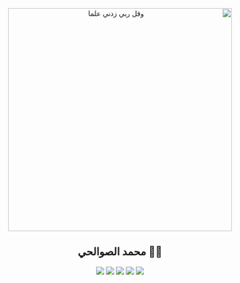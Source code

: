 <div dir=rtl>


<div align=center>

<img src="https://user-images.githubusercontent.com/42011920/113520880-3e6e9680-9596-11eb-9351-00d718c26fdc.png" alt="وقل ربي زدني علما" width="450px" />

  
##  👨‍💻 محمد الصوالحي
  
[![](https://img.shields.io/badge/Codeforces-445f9d?style=for-the-badge&logo=Codeforces&logoColor=white)](https://codeforces.com/profile/MuhammadSawalhy)
[![](https://img.shields.io/badge/LinkedIn-0077B5?style=for-the-badge&logo=linkedin&logoColor=white)](https://linkedin.com/in/Muhammadsawalhy/)
[![](https://img.shields.io/badge/Twitter-1DA1F2?style=for-the-badge&logo=twitter&logoColor=white)](https://twitter.com/assawalhy)
[![](https://img.shields.io/badge/Telegram-2CA5E0?style=for-the-badge&logo=telegram&logoColor=white)](https://t.me/muhammad2052001)
[![](https://img.shields.io/badge/Gmail-D14836?style=for-the-badge&logo=gmail&logoColor=white)](mailto:MuhammadSawalhy@gmail.com)

</div>
